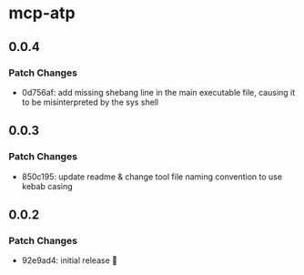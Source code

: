 # mcp-atp

## 0.0.4

### Patch Changes

- 0d756af: add missing shebang line in the main executable file, causing it to be misinterpreted by the sys shell

## 0.0.3

### Patch Changes

- 850c195: update readme & change tool file naming convention to use kebab casing

## 0.0.2

### Patch Changes

- 92e9ad4: initial release 🚀
